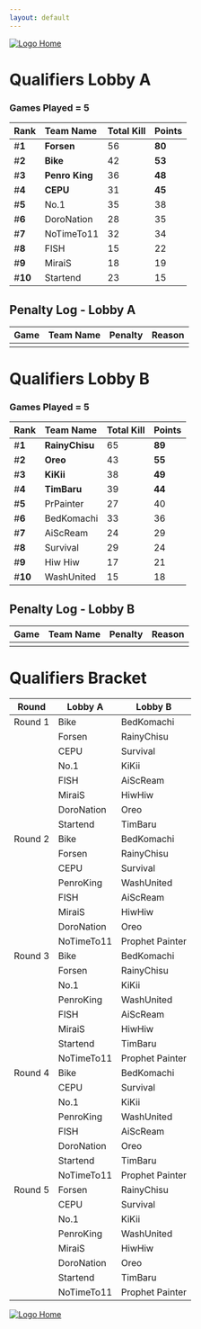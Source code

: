 ```yaml
---
layout: default
---
```



[ ![Logo](https://kanziebub.github.io/ProjectSEA/assets/images/bullet_rev.png) Home](https://kanziebub.github.io/ProjectSEA/)


# **Qualifiers Lobby A**

### Games Played = 5

|  Rank  | Team Name             | Total Kill | **Points** |
|:-------|:----------------------|:-----------|:-----------|
| #**1** | **Forsen** | 56 | **80** | 
| #**2** | **Bike** | 42 | **53** | 
| #**3** | **Penro King** | 36 | **48** | 
| #**4** | **CEPU** | 31 | **45** | 
| #**5** | No.1 | 35 | 38 | 
| #**6** | DoroNation | 28 | 35 | 
| #**7** | NoTimeTo11 | 32 | 34 | 
| #**8** | FISH | 15 | 22 | 
| #**9** | MiraiS | 18 | 19 | 
| #**10** | Startend | 23 | 15 | 

## Penalty Log - Lobby A

|  Game  | Team Name | Penalty | Reason                |
|:-------|:----------|:--------|:----------------------|
|        |           |         |                       | 
 
 

# **Qualifiers Lobby B**

### Games Played = 5

|  Rank  | Team Name             | Total Kill | **Points** |
|:-------|:----------------------|:-----------|:-----------|
| #**1** | **RainyChisu** | 65 | **89** | 
| #**2** | **Oreo** | 43 | **55** | 
| #**3** | **KiKii** | 38 | **49** | 
| #**4** | **TimBaru** | 39 | **44** | 
| #**5** | PrPainter | 27 | 40 | 
| #**6** | BedKomachi | 33 | 36 | 
| #**7** | AiScReam | 24 | 29 | 
| #**8** | Survival | 29 | 24 | 
| #**9** | Hiw Hiw | 17 | 21 | 
| #**10** | WashUnited | 15 | 18 | 

## Penalty Log - Lobby B

|  Game  | Team Name | Penalty | Reason                |
|:-------|:----------|:--------|:----------------------|
|        |           |         |                       | 
 
 



# Qualifiers Bracket

| Round    | Lobby A        | Lobby B         |
|----------|----------------|-----------------|
| Round 1  | Bike           | BedKomachi      |
|          | Forsen         | RainyChisu      |
|          | CEPU           | Survival        |
|          | No.1           | KiKii           |
|          | FISH           | AiScReam        |
|          | MiraiS         | HiwHiw          |
|          | DoroNation     | Oreo            |
|          | Startend       | TimBaru         |
| Round 2  | Bike           | BedKomachi      |
|          | Forsen         | RainyChisu      |
|          | CEPU           | Survival        |
|          | PenroKing      | WashUnited      |
|          | FISH           | AiScReam        |
|          | MiraiS         | HiwHiw          |
|          | DoroNation     | Oreo            |
|          | NoTimeTo11     | Prophet Painter |
| Round 3  | Bike           | BedKomachi      |
|          | Forsen         | RainyChisu      |
|          | No.1           | KiKii           |
|          | PenroKing      | WashUnited      |
|          | FISH           | AiScReam        |
|          | MiraiS         | HiwHiw          |
|          | Startend       | TimBaru         |
|          | NoTimeTo11     | Prophet Painter |
| Round 4  | Bike           | BedKomachi      |
|          | CEPU           | Survival        |
|          | No.1           | KiKii           |
|          | PenroKing      | WashUnited      |
|          | FISH           | AiScReam        |
|          | DoroNation     | Oreo            |
|          | Startend       | TimBaru         |
|          | NoTimeTo11     | Prophet Painter |
| Round 5  | Forsen         | RainyChisu      |
|          | CEPU           | Survival        |
|          | No.1           | KiKii           |
|          | PenroKing      | WashUnited      |
|          | MiraiS         | HiwHiw          |
|          | DoroNation     | Oreo            |
|          | Startend       | TimBaru         |
|          | NoTimeTo11     | Prophet Painter |




[ ![Logo](https://kanziebub.github.io/ProjectSEA/assets/images/bullet_rev.png) Home](https://kanziebub.github.io/ProjectSEA/)
    